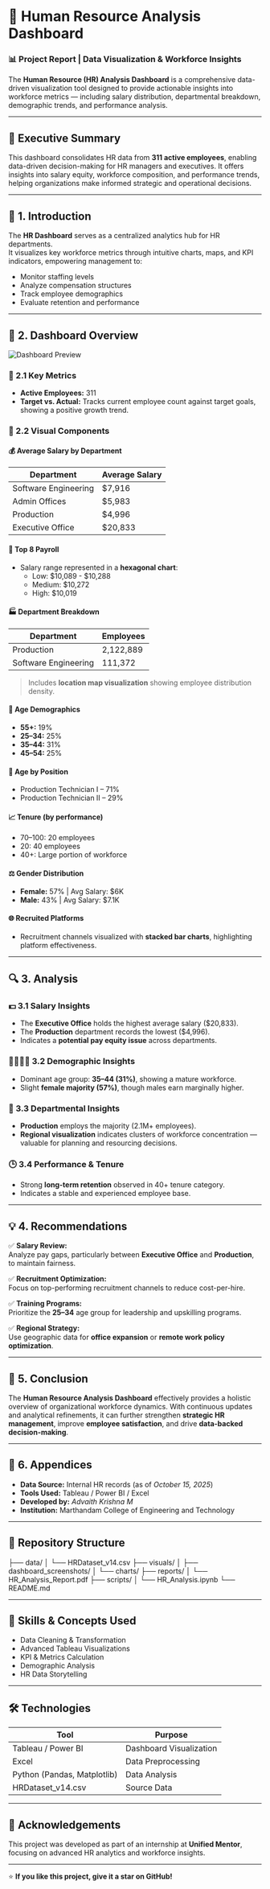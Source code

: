 # 🧠 Human Resource Analysis Dashboard  

### 📊 Project Report | Data Visualization & Workforce Insights  

The **Human Resource (HR) Analysis Dashboard** is a comprehensive data-driven visualization tool designed to provide actionable insights into workforce metrics — including salary distribution, departmental breakdown, demographic trends, and performance analysis.  

---

## 📘 Executive Summary  

This dashboard consolidates HR data from **311 active employees**, enabling data-driven decision-making for HR managers and executives. It offers insights into salary equity, workforce composition, and performance trends, helping organizations make informed strategic and operational decisions.  

---

## 🏁 1. Introduction  

The **HR Dashboard** serves as a centralized analytics hub for HR departments.  
It visualizes key workforce metrics through intuitive charts, maps, and KPI indicators, empowering management to:  

- Monitor staffing levels  
- Analyze compensation structures  
- Track employee demographics  
- Evaluate retention and performance  

---

## 🧩 2. Dashboard Overview  
![Dashboard Preview]([[visuals/dashboard_preview.png](https://github.com/Advaith-Dilu/Hr-data-analysis-project/blob/main/Screenshot%202025-10-15%20154852.pn](https://github.com/Advaith-Dilu/Hr-data-analysis-project/blob/main/Screenshot%202025-10-15%20154852.png)g))
### 🔹 2.1 Key Metrics  
- **Active Employees:** 311  
- **Target vs. Actual:** Tracks current employee count against target goals, showing a positive growth trend.  

### 🔹 2.2 Visual Components  

#### 💰 Average Salary by Department  
| Department | Average Salary |
|-------------|----------------|
| Software Engineering | $7,916 |
| Admin Offices | $5,983 |
| Production | $4,996 |
| Executive Office | $20,833 |

#### 🧾 Top 8 Payroll  
- Salary range represented in a **hexagonal chart**:  
  - Low: $10,089 - $10,288  
  - Medium: $10,272  
  - High: $10,019  

#### 🏭 Department Breakdown  
| Department | Employees |
|-------------|------------|
| Production | 2,122,889 |
| Software Engineering | 111,372 |

> Includes **location map visualization** showing employee distribution density.

#### 👥 Age Demographics  
- **55+:** 19%  
- **25–34:** 25%  
- **35–44:** 31%  
- **45–54:** 25%  

#### 🧰 Age by Position  
- Production Technician I – 71%  
- Production Technician II – 29%  

#### 📈 Tenure (by performance)  
- 70–100: 20 employees  
- 20: 40 employees  
- 40+: Large portion of workforce  

#### ⚖️ Gender Distribution  
- **Female:** 57% | Avg Salary: $6K  
- **Male:** 43% | Avg Salary: $7.1K  

#### 🌐 Recruited Platforms  
- Recruitment channels visualized with **stacked bar charts**, highlighting platform effectiveness.

---

## 🔍 3. Analysis  

### 💵 3.1 Salary Insights  
- The **Executive Office** holds the highest average salary ($20,833).  
- The **Production** department records the lowest ($4,996).  
- Indicates a **potential pay equity issue** across departments.  

### 👨‍👩‍👧‍👦 3.2 Demographic Insights  
- Dominant age group: **35–44 (31%)**, showing a mature workforce.  
- Slight **female majority (57%)**, though males earn marginally higher.  

### 🏢 3.3 Departmental Insights  
- **Production** employs the majority (2.1M+ employees).  
- **Regional visualization** indicates clusters of workforce concentration — valuable for planning and resourcing decisions.  

### 🕒 3.4 Performance & Tenure  
- Strong **long-term retention** observed in 40+ tenure category.  
- Indicates a stable and experienced employee base.  

---

## 💡 4. Recommendations  

✅ **Salary Review:**  
Analyze pay gaps, particularly between **Executive Office** and **Production**, to maintain fairness.  

✅ **Recruitment Optimization:**  
Focus on top-performing recruitment channels to reduce cost-per-hire.  

✅ **Training Programs:**  
Prioritize the **25–34** age group for leadership and upskilling programs.  

✅ **Regional Strategy:**  
Use geographic data for **office expansion** or **remote work policy optimization**.  

---

## 🏁 5. Conclusion  

The **Human Resource Analysis Dashboard** effectively provides a holistic overview of organizational workforce dynamics. With continuous updates and analytical refinements, it can further strengthen **strategic HR management**, improve **employee satisfaction**, and drive **data-backed decision-making**.  

---

## 📎 6. Appendices  

- **Data Source:** Internal HR records (as of *October 15, 2025*)  
- **Tools Used:** Tableau / Power BI / Excel  
- **Developed by:** *Advaith Krishna M*  
- **Institution:** Marthandam College of Engineering and Technology  

---

## 📂 Repository Structure  
├── data/
│ └── HRDataset_v14.csv
├── visuals/
│ ├── dashboard_screenshots/
│ └── charts/
├── reports/
│ └── HR_Analysis_Report.pdf
├── scripts/
│ └── HR_Analysis.ipynb
└── README.md

---

## 🧠 Skills & Concepts Used  

- Data Cleaning & Transformation  
- Advanced Tableau Visualizations  
- KPI & Metrics Calculation  
- Demographic Analysis  
- HR Data Storytelling  

---

## 🛠️ Technologies  

| Tool | Purpose |
|------|----------|
| Tableau / Power BI | Dashboard Visualization |
| Excel | Data Preprocessing |
| Python (Pandas, Matplotlib) | Data Analysis |
| HRDataset_v14.csv | Source Data |

---

## 🌟 Acknowledgements  

This project was developed as part of an internship at **Unified Mentor**, focusing on advanced HR analytics and workforce insights.  

---

⭐ **If you like this project, give it a star on GitHub!**

